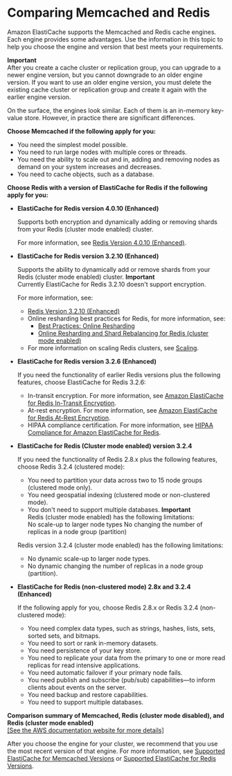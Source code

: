 # Comparing Memcached and Redis<a name="SelectEngine"></a>

Amazon ElastiCache supports the Memcached and Redis cache engines\. Each engine provides some advantages\. Use the information in this topic to help you choose the engine and version that best meets your requirements\.

**Important**  
After you create a cache cluster or replication group, you can upgrade to a newer engine version, but you cannot downgrade to an older engine version\. If you want to use an older engine version, you must delete the existing cache cluster or replication group and create it again with the earlier engine version\.

On the surface, the engines look similar\. Each of them is an in\-memory key\-value store\. However, in practice there are significant differences\. 

**Choose Memcached if the following apply for you:**
+ You need the simplest model possible\.
+ You need to run large nodes with multiple cores or threads\.
+ You need the ability to scale out and in, adding and removing nodes as demand on your system increases and decreases\.
+ You need to cache objects, such as a database\.

**Choose Redis with a version of ElastiCache for Redis if the following apply for you:**
+ **ElastiCache for Redis version 4\.0\.10 \(Enhanced\)**

  Supports both encryption and dynamically adding or removing shards from your Redis \(cluster mode enabled\) cluster\.

  For more information, see [Redis Version 4\.0\.10 \(Enhanced\)](https://docs.aws.amazon.com/AmazonElastiCache/latest/red-ug/supported-engine-versions.html#redis-version-4-0-10)\.
+ **ElastiCache for Redis version 3\.2\.10 \(Enhanced\)**

  Supports the ability to dynamically add or remove shards from your Redis \(cluster mode enabled\) cluster\.
**Important**  
Currently ElastiCache for Redis 3\.2\.10 doesn't support encryption\.

  For more information, see:
  + [Redis Version 3\.2\.10 \(Enhanced\)](https://docs.aws.amazon.com/AmazonElastiCache/latest/red-ug/supported-engine-versions.html#redis-version-3-2-10)
  + Online resharding best practices for Redis, for more information, see:
    + [Best Practices: Online Resharding](https://docs.aws.amazon.com/AmazonElastiCache/latest/red-ug/best-practices-online-resharding.html)
    + [Online Resharding and Shard Rebalancing for Redis \(cluster mode enabled\)](https://docs.aws.amazon.com/AmazonElastiCache/latest/red-ug/redis-cluster-resharding-online.html)
  + For more information on scaling Redis clusters, see [Scaling](https://docs.aws.amazon.com/AmazonElastiCache/latest/red-ug/Scaling.html)\.
+ **ElastiCache for Redis version 3\.2\.6 \(Enhanced\)**

  If you need the functionality of earlier Redis versions plus the following features, choose ElastiCache for Redis 3\.2\.6:
  + In\-transit encryption\. For more information, see [Amazon ElastiCache for Redis In\-Transit Encryption](https://docs.aws.amazon.com/AmazonElastiCache/latest/red-ug/in-transit-encryption.html)\.
  + At\-rest encryption\. For more information, see [Amazon ElastiCache for Redis At\-Rest Encryption](https://docs.aws.amazon.com/AmazonElastiCache/latest/red-ug/at-rest-encryption.html)\.
  + HIPAA compliance certification\. For more information, see [HIPAA Compliance for Amazon ElastiCache for Redis](https://docs.aws.amazon.com/AmazonElastiCache/latest/red-ug/elasticache-compliance-hipaa.html)\.
+ **ElastiCache for Redis \(Cluster mode enabled\) version 3\.2\.4**

  If you need the functionality of Redis 2\.8\.x plus the following features, choose Redis 3\.2\.4 \(clustered mode\):
  + You need to partition your data across two to 15 node groups \(clustered mode only\)\.
  + You need geospatial indexing \(clustered mode or non\-clustered mode\)\.
  + You don't need to support multiple databases\.
**Important**  
Redis \(cluster mode enabled\) has the following limitations:  
No scale\-up to larger node types
No changing the number of replicas in a node group \(partition\)

  Redis version 3\.2\.4 \(cluster mode enabled\) has the following limitations:
  + No dynamic scale\-up to larger node types\.
  + No dynamic changing the number of replicas in a node group \(partition\)\.
+ **ElastiCache for Redis \(non\-clustered mode\) 2\.8x and 3\.2\.4 \(Enhanced\)**

  If the following apply for you, choose Redis 2\.8\.x or Redis 3\.2\.4 \(non\-clustered mode\):
  + You need complex data types, such as strings, hashes, lists, sets, sorted sets, and bitmaps\.
  + You need to sort or rank in\-memory datasets\.
  + You need persistence of your key store\.
  + You need to replicate your data from the primary to one or more read replicas for read intensive applications\.
  + You need automatic failover if your primary node fails\.
  + You need publish and subscribe \(pub/sub\) capabilities—to inform clients about events on the server\.
  + You need backup and restore capabilities\.
  + You need to support multiple databases\.


**Comparison summary of Memcached, Redis \(cluster mode disabled\), and Redis \(cluster mode enabled\)**  
[\[See the AWS documentation website for more details\]](http://docs.aws.amazon.com/AmazonElastiCache/latest/mem-ug/SelectEngine.html)

After you choose the engine for your cluster, we recommend that you use the most recent version of that engine\. For more information, see [Supported ElastiCache for Memcached Versions](https://docs.aws.amazon.com/AmazonElastiCache/latest/mem-ug/memcached-versions.html) or [Supported ElastiCache for Redis Versions](https://docs.aws.amazon.com/AmazonElastiCache/latest/red-ug/redis-versions.html)\.